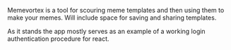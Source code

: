 Memevortex is a tool for scouring meme templates and then using them to make your memes. Will include space for saving and sharing templates.

As it stands the app mostly serves as an example of a working login authentication procedure for react.